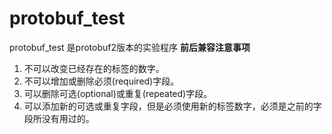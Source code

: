# protobuf_test
protobuf_test 是protobuf2版本的实验程序
**前后兼容注意事项**
1. 不可以改变已经存在的标签的数字。
2. 不可以增加或删除必须(required)字段。
3. 可以删除可选(optional)或重复(repeated)字段。
4. 可以添加新的可选或重复字段，但是必须使用新的标签数字，必须是之前的字段所没有用过的。
